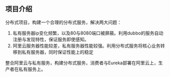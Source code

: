 ## 项目介绍

分布式项目，构建一个合理的分布式服务，解决两大问题：
1. 私有服务器ip变化频繁，以及80与8080端口被屏蔽。利用dubbo的服务自动注册与发现特性，保证服务即使感知。
2. 阿里云服务器性能较差，私有服务器性能较强。利用分布式服务将核心业务转移到私有服务器，同时保证性能上的稳定

整合阿里云与私有服务，构建分布式服务，消费者与Eureka部署在阿里云上，生产者在私有服务上。